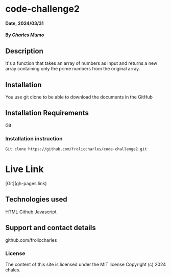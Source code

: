 # code-challenge2

#### Date, 2024/03/31

#### By *Charles Mumo*

## Description
It's a function that takes an array of numbers as input and returns a new array containing only the prime numbers from the original array. 

## Installation
You use git clone to be able to download the documents in the GitHub

## Installation Requirements
Git

### Installation instruction
```
Git clone https://github.com/froliccharles/code-challenge2.git

```

# Live Link
[Git](gh-pages link)

## Technologies used
HTML
Github
Javascript

## Support and contact details
github.com/froliccharles

### License
The content of this site is licensed under the MIT license
Copyright (c) 2024 chales.
